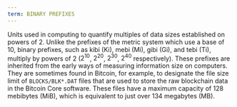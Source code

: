 ```yaml
---
term: BINARY PREFIXES
---
```


Units used in computing to quantify multiples of data sizes established on powers of 2. Unlike the prefixes of the metric system which use a base of 10, binary prefixes, such as kibi (Ki), mebi (Mi), gibi (Gi), and tebi (Ti), multiply by powers of 2 ($2^{10}$, $2^{20}$, $2^{30}$, $2^{40}$ respectively). These prefixes are inherited from the early ways of measuring information size on computers. They are sometimes found in Bitcoin, for example, to designate the file size limit of `BLOCKS/BLK*.DAT` files that are used to store the raw blockchain data in the Bitcoin Core software. These files have a maximum capacity of 128 mebibytes (MiB), which is equivalent to just over 134 megabytes (MB).